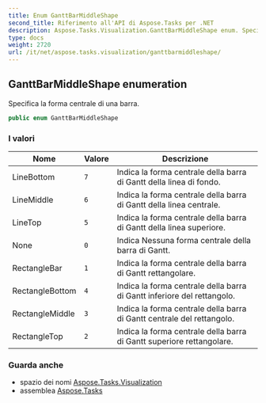 ```yaml
---
title: Enum GanttBarMiddleShape
second_title: Riferimento all'API di Aspose.Tasks per .NET
description: Aspose.Tasks.Visualization.GanttBarMiddleShape enum. Specifica la forma centrale di una barra.
type: docs
weight: 2720
url: /it/net/aspose.tasks.visualization/ganttbarmiddleshape/
---
```

## GanttBarMiddleShape enumeration

Specifica la forma centrale di una barra.

```csharp
public enum GanttBarMiddleShape
```

### I valori

| Nome | Valore | Descrizione |
| --- | --- | --- |
| LineBottom | `7` | Indica la forma centrale della barra di Gantt della linea di fondo. |
| LineMiddle | `6` | Indica la forma centrale della barra di Gantt della linea centrale. |
| LineTop | `5` | Indica la forma centrale della barra di Gantt della linea superiore. |
| None | `0` | Indica Nessuna forma centrale della barra di Gantt. |
| RectangleBar | `1` | Indica la forma centrale della barra di Gantt rettangolare. |
| RectangleBottom | `4` | Indica la forma centrale della barra di Gantt inferiore del rettangolo. |
| RectangleMiddle | `3` | Indica la forma centrale della barra di Gantt centrale del rettangolo. |
| RectangleTop | `2` | Indica la forma centrale della barra di Gantt superiore rettangolare. |

### Guarda anche

* spazio dei nomi [Aspose.Tasks.Visualization](../../aspose.tasks.visualization/)
* assemblea [Aspose.Tasks](../../)


